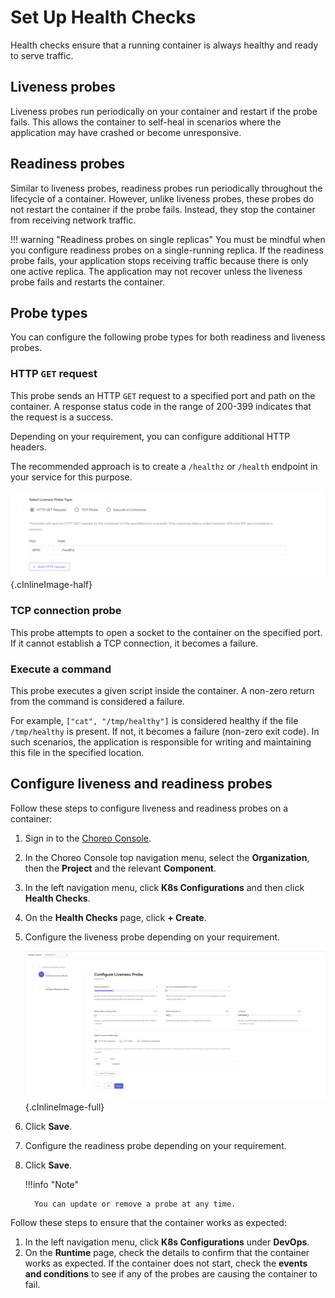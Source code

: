 # Set Up Health Checks

Health checks ensure that a running container is always healthy and ready to serve traffic.

## Liveness probes

Liveness probes run periodically on your container and restart if the probe fails.
This allows the container to self-heal in scenarios where the application may have crashed or become unresponsive.

## Readiness probes

Similar to liveness probes, readiness probes run periodically throughout the lifecycle of a container.
However, unlike liveness probes, these probes do not restart the container if the probe fails. Instead, they stop the container from receiving network traffic.

!!! warning "Readiness probes on single replicas"
    You must be mindful when you configure readiness probes on a single-running replica. If the readiness probe fails, your application stops receiving traffic because there is only one active replica. The application may not recover unless the liveness probe fails and restarts the container.

## Probe types

You can configure the following probe types for both readiness and liveness probes.

### HTTP `GET` request

This probe sends an HTTP `GET` request to a specified port and path on the container. A response status code in the range of 200-399 indicates that the request is a success.

Depending on your requirement, you can configure additional HTTP headers.

The recommended approach is to create a `/healthz` or `/health` endpoint in your service for this purpose.

![HTTP GET probe](../assets/img/devops-and-ci-cd/healthchecks/http-get-probe.png){.cInlineImage-half}

### TCP connection probe

This probe attempts to open a socket to the container on the specified port. If it cannot establish a TCP connection, it becomes a failure.

### Execute a command

This probe executes a given script inside the container. A non-zero return from the command is considered a failure.

For example, `["cat", "/tmp/healthy"]` is considered healthy if the file `/tmp/healthy` is present. If not, it becomes a failure (non-zero exit code).
In such scenarios, the application is responsible for writing and maintaining this file in the specified location.

## Configure liveness and readiness probes

Follow these steps to configure liveness and readiness probes on a container:

1.  Sign in to the [Choreo Console](https://console.choreo.dev/).
2. In the Choreo Console top navigation menu, select the **Organization**, then the **Project** and the relevant **Component**.
3.  In the left navigation menu, click **K8s Configurations** and then click **Health Checks**.
4.  On the **Health Checks** page, click **+ Create**.
5.  Configure the liveness probe depending on your requirement.

    ![Configure probe](../assets/img/devops-and-ci-cd/healthchecks/confgure-probes.png){.cInlineImage-full}

6.  Click **Save**.
7.  Configure the readiness probe depending on your requirement.
8.  Click **Save**.

    !!!info "Note"

          You can update or remove a probe at any time.

Follow these steps to ensure that the container works as expected:

1. In the left navigation menu, click **K8s Configurations** under **DevOps**.
2. On the **Runtime** page, check the details to confirm that the container works as expected. If the container does not start, check the **events and conditions** to see if any of the probes are causing the container to fail.
